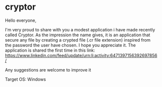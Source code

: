 # cryptor

Hello everyone,

I'm very proud to share with you a modest application i have made recently called Cryptor. As the impression the name gives, it is an application that secure any file by creating a crypted file (.cr file extension) inspired from the password the user have chosen. I hope you appreciate it.
The application is shared the first time in this link: https://www.linkedin.com/feed/update/urn:li:activity:6471397156392697856/

Any suggestions are welcome to improve it

Target OS: Windows
